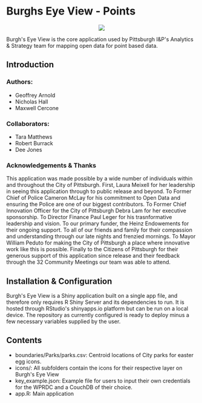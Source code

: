 # Burghs Eye View - Points
<p align="center"><img src="burghs-eye-view/www/burghs_eyeview_logo_horz.svg"></p>
Burgh's Eye View is the core application used by Pittsburgh I&P's Analytics & Strategy team for mapping open data for point based data.

## Introduction 

### Authors: 
* Geoffrey Arnold
* Nicholas Hall
* Maxwell Cercone
  
### Collaborators:
* Tara Matthews
* Robert Burrack
* Dee Jones
  
### Acknowledgements & Thanks
This application was made possible by a wide number of individuals within and throughout the City of Pittsburgh. First, Laura Meixell for her leadership in seeing this application through to public release and beyond. To Former Chief of Police Cameron McLay for his commitment to Open Data and ensuring the Police are one of our biggest contributors. To Former Chief Innovation Officer for the City of Pittsburgh Debra Lam for her executive sponsorship. To Director Finance Paul Leger for his trasnformative leadership and vision. To our primary funder, the Heinz Endowements for their ongoing support. To all of our friends and family for their compassion and understanding through our late nights and frenzied mornings. To Mayor William Peduto for making the City of Pittsburgh a place where innovative work like this is possible. Finally to the Citizens of Pittsburgh for their generous support of this application since release and their feedback through the 32 Community Meetings our team was able to attend.
  
## Installation & Configuration
Burgh's Eye View is a Shiny application built on a single app file, and therefore only requires R Shiny Server and its dependencies to run. It is hosted through RStudio's shinyapps.io platform but can be run on a local device. The repository as currently configured is ready to deploy minus a few necessary variables supplied by the user.

## Contents
* boundaries/Parks/parks.csv: Centroid locations of City parks for easter egg icons.
* icons/: All subfolders contain the icons for their respective layer on Burgh's Eye View
* key_example.json: Example file for users to input their own credentials for the WPRDC and a CouchDB of their choice.
* app.R: Main application
